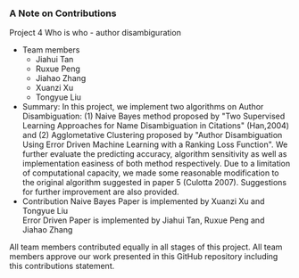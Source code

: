 ### A Note on Contributions
Project 4 Who is who - author disambiguration   
+ Team members
	+ Jiahui Tan
	+ Ruxue Peng
	+ Jiahao Zhang
	+ Xuanzi Xu
	+ Tongyue Liu
+ Summary: In this project, we implement two algorithms on Author Disambiguation: (1) Naive Bayes method proposed by "Two Supervised Learning Approaches for Name Disambiguation in Citations" (Han,2004) and (2) Agglometative Clustering proposed by "Author Disambiguation Using Error Driven Machine Learning with a Ranking Loss Function". We further evaluate the predicting accuracy, algorithm sensitivity as well as implementation easiness of both method respectively. Due to a limitation of computational capacity, we made some reasonable modification to the original algorithm suggested in paper 5 (Culotta 2007). Suggestions for further improvement are also provided.   
+ Contribution
Naive Bayes Paper is implemented by Xuanzi Xu and Tongyue Liu   
Error Driven Paper is implemented by Jiahui Tan, Ruxue Peng and Jiahao Zhang

All team members contributed equally in all stages of this project. All team members approve our work presented in this GitHub repository including this contributions statement. 
